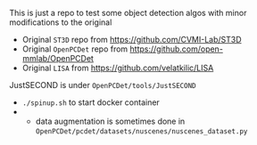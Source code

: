 This is just a repo to test some object detection algos with minor modifications to the original <br/>
- Original `ST3D` repo from https://github.com/CVMI-Lab/ST3D 
- Original `OpenPCDet` repo from https://github.com/open-mmlab/OpenPCDet
- Original `LISA` from https://github.com/velatkilic/LISA

JustSECOND is under `OpenPCDet/tools/JustSECOND`
- `./spinup.sh` to start docker container
- - data augmentation is sometimes done in `OpenPCDet/pcdet/datasets/nuscenes/nuscenes_dataset.py`
